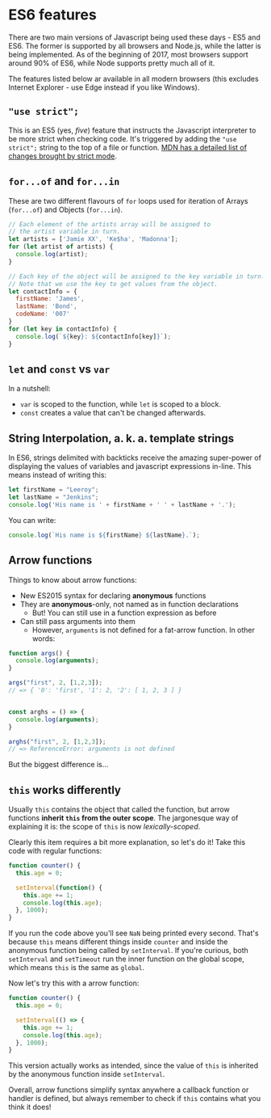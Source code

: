 # ES6 features

There are two main versions of Javascript being used these days - ES5 and ES6. The former is supported by all browsers and Node.js, while the latter is being implemented. As of the beginning of 2017, most browsers support around 90% of ES6, while Node supports pretty much all of it.

The features listed below ar available in all modern browsers (this excludes Internet Explorer - use Edge instead if you like Windows).

## `"use strict";`

This is an ES5 (yes, _five_) feature that instructs the Javascript interpreter to be more strict when checking code. It's triggered by adding the `"use strict";` string to the top of a file or function. [MDN has a detailed list of changes brought by strict mode](https://developer.mozilla.org/en-US/docs/Web/JavaScript/Reference/Strict_mode).

## `for...of` and `for...in`

These are two different flavours of `for` loops used for iteration of Arrays (`for...of`) and Objects (`for...in`).

```js
// Each element of the artists array will be assigned to
// the artist variable in turn.
let artists = ['Jamie XX', 'Ke$ha', 'Madonna'];
for (let artist of artists) {
  console.log(artist);
}

// Each key of the object will be assigned to the key variable in turn.
// Note that we use the key to get values from the object.
let contactInfo = {
  firstName: 'James',
  lastName: 'Bond',
  codeName: '007'
}
for (let key in contactInfo) {
  console.log(`${key}: ${contactInfo[key]}`);
}
```

## `let` and `const` vs `var`

In a nutshell:

* `var` is scoped to the function, while `let` is scoped to a block.
* `const` creates a value that can't be changed afterwards.

## String Interpolation, a. k. a. template strings

In ES6, strings delimited with backticks receive the amazing super-power of displaying the values of variables and javascript expressions in-line. This means instead of writing this:
```js
let firstName = "Leeroy";
let lastName = "Jenkins";
console.log('His name is ' + firstName + ' ' + lastName + '.');
```

You can write:
```js
console.log(`His name is ${firstName} ${lastName}.`);
```

## Arrow functions

Things to know about arrow functions:

- New ES2015 syntax for declaring **anonymous** functions
- They are **anonymous**-only, not named as in function declarations
  - But! You can still use in a function expression as before
- Can still pass arguments into them
  - However, `arguments` is not defined for a fat-arrow function. In other words:
```js
function args() {
  console.log(arguments);
}

args("first", 2, [1,2,3]);
// => { '0': 'first', '1': 2, '2': [ 1, 2, 3 ] }


const arghs = () => {
  console.log(arguments);
}

arghs("first", 2, [1,2,3]);
// => ReferenceError: arguments is not defined
```

But the biggest difference is...

## `this` works differently

Usually `this` contains the object that called the function, but arrow functions **inherit `this` from the outer scope**. The jargonesque way of explaining it is: the scope of `this` is now _lexically-scoped_.

Clearly this item requires a bit more explanation, so let's do it! Take this code with regular functions:

```js
function counter() {
  this.age = 0;

  setInterval(function() {
    this.age += 1;
    console.log(this.age);
  }, 1000);
}
```

If you run the code above you'll see `NaN` being printed every second. That's because `this` means different things inside `counter` and inside the anonymous function being called by `setInterval`. If you're curious, both `setInterval` and `setTimeout` run the inner function on the global scope, which means `this` is the same as `global`.

Now let's try this with a arrow function:

```js
function counter() {
  this.age = 0;

  setInterval(() => {
    this.age += 1;
    console.log(this.age);
  }, 1000);
}
```

This version actually works as intended, since the value of `this` is inherited by the anonymous function inside `setInterval`.

Overall, arrow functions simplify syntax anywhere a callback function or handler is defined, but always remember to check if `this` contains what you think it does!
